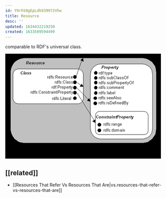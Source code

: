 ```yaml
---
id: Y9rhS0gEpLdk939972Vhw
title: Resource
desc: ''
updated: 1634432219250
created: 1633589594499
---
```


comparable to RDF's universal class. 

![](/assets/images/2021-10-07-06-59-00.png)

## [[related]]

- [[Resources That Refer Vs Resources That Are|vs.resources-that-refer-vs-resources-that-are]]
